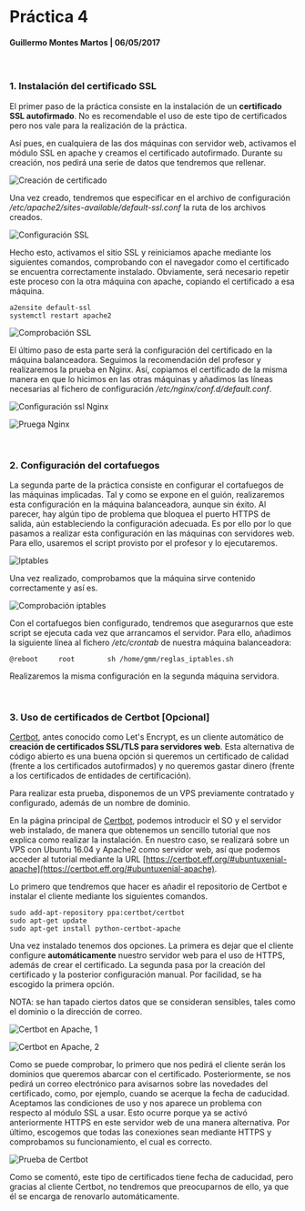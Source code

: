 # Práctica 4

#### Guillermo Montes Martos | 06/05/2017

<br>

### 1. Instalación del certificado SSL

El primer paso de la práctica consiste en la instalación de un **certificado SSL autofirmado**. No es recomendable el uso de este tipo de certificados pero nos vale para la realización de la práctica.

Así pues, en cualquiera de las dos máquinas con servidor web, activamos el módulo SSL en apache y creamos el certificado autofirmado. Durante su creación, nos pedirá una serie de datos que tendremos que rellenar.

![Creación de certificado](img/openssl.png "Creación de certificado")

Una vez creado, tendremos que especificar en el archivo de configuración */etc/apache2/sites-available/default-ssl.conf* la ruta de los archivos creados.

![Configuración SSL](img/sslconfig.png "Configuración SSL")

Hecho esto, activamos el sitio SSL y reiniciamos apache mediante los siguientes comandos, comprobando con el navegador como el certificado se encuentra correctamente instalado. Obviamente, será necesario repetir este proceso con la otra máquina con apache, copiando el certificado a esa máquina.

```shell
a2ensite default-ssl
systemctl restart apache2
```

![Comprobación SSL](img/pruebassl.png "Comprobación SSL")


El último paso de esta parte será la configuración del certificado en la máquina balanceadora. Seguimos la recomendación del profesor y realizaremos la prueba en Nginx. Así, copiamos el certificado de la misma manera en que lo hicimos en las otras máquinas y añadimos las líneas necesarias al fichero de configuración */etc/nginx/conf.d/default.conf*.

![Configuración ssl Nginx](img/nginxdefault.png "Configuración ssl Nginx")

![Pruega Nginx](img/pruebanginx.png "Pruega Nginx")

<br>


### 2. Configuración del cortafuegos

La segunda parte de la práctica consiste en configurar el cortafuegos de las máquinas implicadas. Tal y como se expone en el guión, realizaremos esta configuración en la máquina balanceadora, aunque sin éxito. Al parecer, hay algún tipo de problema que bloquea el puerto HTTPS de salida, aún estableciendo la configuración adecuada. Es por ello por lo que pasamos a realizar esta configuración en las máquinas con servidores web. Para ello, usaremos el script provisto por el profesor y lo ejecutaremos.

![Iptables](img/iptables.png "Iptables")

Una vez realizado, comprobamos que la máquina sirve contenido correctamente y así es.

![Comprobación iptables](img/iptables_web.png "Comprobación iptables")

Con el cortafuegos bien configurado, tendremos que asegurarnos que este script se ejecuta cada vez que arrancamos el servidor. Para ello, añadimos la siguiente línea al fichero */etc/crontab* de nuestra máquina balanceadora:

```shell
@reboot     root        sh /home/gmm/reglas_iptables.sh
```

Realizaremos la misma configuración en la segunda máquina servidora.

<br>


### 3. Uso de certificados de Certbot [Opcional]

[Certbot](https://certbot.eff.org/), antes conocido como Let's Encrypt, es un cliente automático de **creación de certificados SSL/TLS para servidores web**. Esta alternativa de código abierto es una buena opción si queremos un certificado de calidad (frente a los certificados autofirmados) y no queremos gastar dinero (frente a los certificados de entidades de certificación).

Para realizar esta prueba, disponemos de un VPS previamente contratado y configurado, además de un nombre de dominio. 

En la página principal de [Certbot](https://certbot.eff.org/), podemos introducir el SO y el servidor web instalado, de manera que obtenemos un sencillo tutorial que nos explica como realizar la instalación. En nuestro caso, se realizará sobre un VPS con Ubuntu 16.04 y Apache2 como servidor web, así que podemos acceder al tutorial mediante la URL [https://certbot.eff.org/#ubuntuxenial-apache](https://certbot.eff.org/#ubuntuxenial-apache).

Lo primero que tendremos que hacer es añadir el repositorio de Certbot e instalar el cliente mediante los siguientes comandos.

```shell
sudo add-apt-repository ppa:certbot/certbot
sudo apt-get update
sudo apt-get install python-certbot-apache 
```

Una vez instalado tenemos dos opciones. La primera es dejar que el cliente configure **automáticamente** nuestro servidor web para el uso de HTTPS, además de crear el certificado. La segunda pasa por la creación del certificado y la posterior configuración manual. Por facilidad, se ha escogido la primera opción.

NOTA: se han tapado ciertos datos que se consideran sensibles, tales como el dominio o la dirección de correo.

![Certbot en Apache, 1](img/certbot1.png "Certbot en Apache, 1")

![Certbot en Apache, 2](img/certbot2.png "Certbot en Apache, 2")

Como se puede comprobar, lo primero que nos pedirá el cliente serán los dominios que queremos abarcar con el certificado. Posteriormente, se nos pedirá un correo electrónico para avisarnos sobre las novedades del certificado, como, por ejemplo, cuando se acerque la fecha de caducidad. Aceptamos las condiciones de uso y nos aparece un problema con respecto al módulo SSL a usar. Esto ocurre porque ya se activó anteriormente HTTPS en este servidor web de una manera alternativa. Por último, escogemos que todas las conexiones sean mediante HTTPS y comprobamos su funcionamiento, el cual es correcto.

![Prueba de Certbot](img/certbot3.png "Prueba de Certbot")

Como se comentó, este tipo de certificados tiene fecha de caducidad, pero gracias al cliente Certbot, no tendremos que preocuparnos de ello, ya que él se encarga de renovarlo automáticamente.